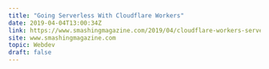 ```yaml
---
title: "Going Serverless With Cloudflare Workers"
date: 2019-04-04T13:00:34Z
link: https://www.smashingmagazine.com/2019/04/cloudflare-workers-serverless/
site: www.smashingmagazine.com
topic: Webdev
draft: false
---
```

